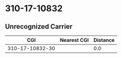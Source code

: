 # 310-17-10832
## Unrecognized Carrier


| CGI | Nearest CGI | Distance |
|-----|-------------|----------|
| 310-17-10832-30 |  | 0.0 |
